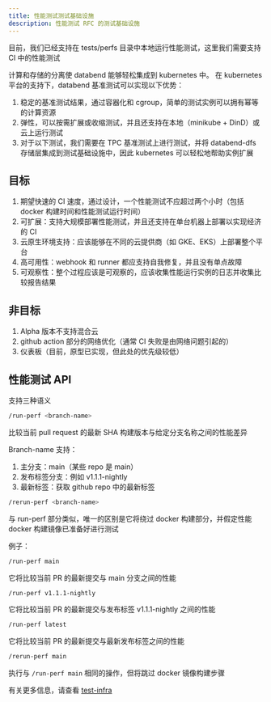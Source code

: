 ```yaml
---
title: 性能测试测试基础设施
description: 性能测试 RFC 的测试基础设施
---
```


目前，我们已经支持在 tests/perfs 目录中本地运行性能测试，这里我们需要支持 CI 中的性能测试

计算和存储的分离使 databend 能够轻松集成到 kubernetes 中。
在 kubernetes 平台的支持下，databend 基准测试可以实现以下优势：

1. 稳定的基准测试结果，通过容器化和 cgroup，简单的测试实例可以拥有幂等的计算资源
2. 弹性，可以按需扩展或收缩测试，并且还支持在本地（minikube + DinD）或云上运行测试
3. 对于以下测试，我们需要在 TPC 基准测试上进行测试，并将 databend-dfs 存储层集成到测试基础设施中，因此 kubernetes 可以轻松地帮助实例扩展

## 目标

1. 期望快速的 CI 速度，通过设计，一个性能测试不应超过两个小时（包括 docker 构建时间和性能测试运行时间）
2. 可扩展：支持大规模部署性能测试，并且还支持在单台机器上部署以实现经济的 CI
3. 云原生环境支持：应该能够在不同的云提供商（如 GKE、EKS）上部署整个平台
4. 高可用性：webhook 和 runner 都应支持自我修复，并且没有单点故障
5. 可观察性：整个过程应该是可观察的，应该收集性能运行实例的日志并收集比较报告结果

## 非目标

1. Alpha 版本不支持混合云
2. github action 部分的网络优化（通常 CI 失败是由网络问题引起的）
3. 仪表板（目前，原型已实现，但此处的优先级较低）

## 性能测试 API

支持三种语义

```bash
/run-perf <branch-name>
```

比较当前 pull request 的最新 SHA 构建版本与给定分支名称之间的性能差异

Branch-name 支持：

1. 主分支：main（某些 repo 是 main）
2. 发布标签分支：例如 v1.1.1-nightly
3. 最新标签：获取 github repo 中的最新标签

```bash
/rerun-perf <branch-name>
```

与 run-perf 部分类似，唯一的区别是它将绕过 docker 构建部分，并假定性能 docker 构建镜像已准备好进行测试

例子：

```bash
/run-perf main
```

它将比较当前 PR 的最新提交与 main 分支之间的性能

```bash
/run-perf v1.1.1-nightly
```

它将比较当前 PR 的最新提交与发布标签 v1.1.1-nightly 之间的性能

```bash
/run-perf latest
```

它将比较当前 PR 的最新提交与最新发布标签之间的性能

```bash
/rerun-perf main
```

执行与 `/run-perf main` 相同的操作，但将跳过 docker 镜像构建步骤

有关更多信息，请查看 [test-infra](https://github.com/databendlabs/test-infra)
